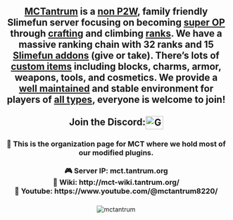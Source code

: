 <h2 align="center"><a href="https://reasonfounddecoy.gitbook.io/mctantrum-wiki/">MCTantrum</a> is a <a href="https://mctantrum.craftingstore.net/">non P2W</a>, family friendly Slimefun server focusing on becoming <a href="https://reasonfounddecoy.gitbook.io/mctantrum-wiki/general/server-resource-pack/calamity/fusion-catalysts#example-of-an-epic-sword-made-by-azgodeth">super OP</a> through <a href="https://reasonfounddecoy.gitbook.io/mctantrum-wiki/general/custom-crafting">crafting</a> and climbing <a href="https://reasonfounddecoy.gitbook.io/mctantrum-wiki/ranks/ranks">ranks</a>. We have a massive ranking chain with 32 ranks and 15 <a href="https://reasonfounddecoy.gitbook.io/mctantrum-wiki/slimefun/addons">Slimefun addons</a> (give or take). There’s lots of <a href="https://reasonfounddecoy.gitbook.io/mctantrum-wiki/general/server-resource-pack">custom items</a> including blocks, charms, armor, weapons, tools, and cosmetics. We provide a <a href="https://reasonfounddecoy.gitbook.io/mctantrum-wiki/general/rules">well maintained</a> and stable environment for players of <a href="https://reasonfounddecoy.gitbook.io/mctantrum-wiki/things-to-do/dungeons">all types</a>, everyone is welcome to join!<br><br>
  Join the Discord:<a href="https://discord.gg/GE8ngvwU6p" target="blank"><img align="center" src="https://raw.githubusercontent.com/rahuldkjain/github-profile-readme-generator/master/src/images/icons/Social/discord.svg" alt="GE8ngvwU6p" height="30" width="40" /></a></h2>
<h3 align="center">🍿 This is the organization page for MCT where we hold most of our modified plugins.<br><br>
🎮 Server IP: mct.tantrum.org<br>
📖 Wiki: http://mct-wiki.tantrum.org/<br>
🎥 Youtube: https://www.youtube.com/@mctantrum8220/</h3>

<h3 align="center"<img src="https://komarev.com/ghpvc/?username=mctantrum&label=Profile%20views&color=0e75b6&style=flat" alt="mctantrum" /></h3>
<p align="center"> <img src="https://komarev.com/ghpvc/?username=mctantrum&label=Profile%20views&color=0e75b6&style=flat" alt="mctantrum" /> </p>

<!--

**Here are some ideas to get you started:**

🙋‍♀️ A short introduction - what is your organization all about?
🌈 Contribution guidelines - how can the community get involved?
👩‍💻 Useful resources - where can the community find your docs? Is there anything else the community should know?
🍿 Fun facts - what does your team eat for breakfast?
🧙 Remember, you can do mighty things with the power of [Markdown](https://docs.github.com/github/writing-on-github/getting-started-with-writing-and-formatting-on-github/basic-writing-and-formatting-syntax)
-->
